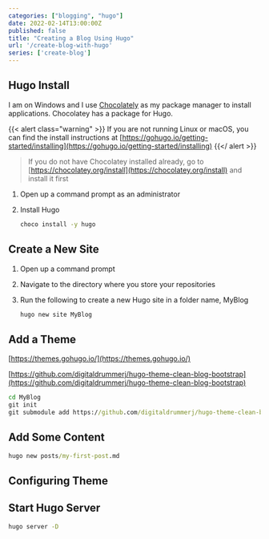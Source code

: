 ```yaml
---
categories: ["blogging", "hugo"]
date: 2022-02-14T13:00:00Z
published: false
title: "Creating a Blog Using Hugo"
url: '/create-blog-with-hugo'
series: ['create-blog']
---
```



## Hugo Install

I am on Windows and I use [Chocolately](https://chocolatey.org/install) as my package manager to install applications.  Chocolatey has a package for Hugo.


{{< alert class="warning" >}}
If you are not running Linux or macOS, you can find the install instructions at [https://gohugo.io/getting-started/installing](https://gohugo.io/getting-started/installing)
{{</ alert >}}

> If you do not have Chocolatey installed already, go to [https://chocolatey.org/install](https://chocolatey.org/install) and install it first

1. Open up a command prompt as an administrator
1. Install Hugo

    ```cmd
    choco install -y hugo
    ```

## Create a New Site

1. Open up a command prompt
1. Navigate to the directory where you store your repositories
1. Run the following to create a new Hugo site in a folder name, MyBlog

    ```cmd
    hugo new site MyBlog
    ```

## Add a Theme

[https://themes.gohugo.io/](https://themes.gohugo.io/)

[https://github.com/digitaldrummerj/hugo-theme-clean-blog-bootstrap](https://github.com/digitaldrummerj/hugo-theme-clean-blog-bootstrap)

```cmd
cd MyBlog
git init
git submodule add https://github.com/digitaldrummerj/hugo-theme-clean-blog-bootstrap themes/bootstrap
```

## Add Some Content

```cmd
hugo new posts/my-first-post.md
```

## Configuring Theme

## Start Hugo Server

```cmd
hugo server -D
```
